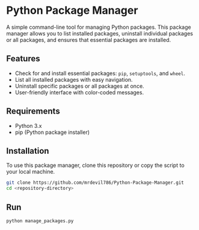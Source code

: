 # Python Package Manager

A simple command-line tool for managing Python packages. This package manager allows you to list installed packages, uninstall individual packages or all packages, and ensures that essential packages are installed.

## Features

- Check for and install essential packages: `pip`, `setuptools`, and `wheel`.
- List all installed packages with easy navigation.
- Uninstall specific packages or all packages at once.
- User-friendly interface with color-coded messages.

## Requirements

- Python 3.x
- pip (Python package installer)

## Installation

To use this package manager, clone this repository or copy the script to your local machine.

```bash
git clone https://github.com/mrdevil786/Python-Package-Manager.git
cd <repository-directory>
```

## Run

```bash
python manage_packages.py
```
